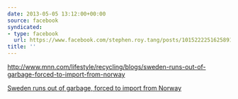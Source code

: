 ```yaml
---
date: 2013-05-05 13:12:00+00:00
source: facebook
syndicated:
- type: facebook
  url: https://www.facebook.com/stephen.roy.tang/posts/10152222516258912
title: ''
---
```


http://www.mnn.com/lifestyle/recycling/blogs/sweden-runs-out-of-garbage-forced-to-import-from-norway

[Sweden runs out of garbage, forced to import from Norway](http://www.mnn.com/lifestyle/recycling/blogs/sweden-runs-out-of-garbage-forced-to-import-from-norway)